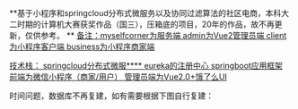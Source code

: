 **基于小程序和springcloud分布式微服务以及协同过滤算法的社区电商，本科大二时期的计算机大赛获奖作品（国三），压箱底的项目，20年的作品，故不再更新，仅供参考。 **
<u>备注：myselfcorner为服务端 admin为Vue2管理员端 client为小程序客户端 business为小程序商家端

技术栈：
springcloud分布式微服****
eureka的注册中心
springboot应用框架
前端为微信小程序（商家/用户）
管理员端为Vue2.0+饿了么UI</u>

时间问题，数据库不再复建，如有需要根据下图自行复建：
